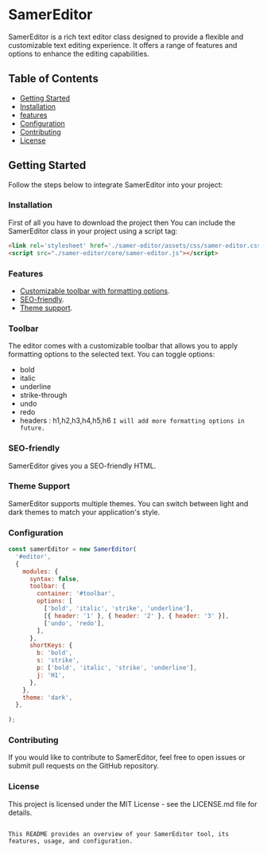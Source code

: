 # SamerEditor

SamerEditor is a rich text editor class designed to provide a flexible and customizable text editing experience. It offers a range of features and options to enhance the editing capabilities.

## Table of Contents
- [Getting Started](#getting-started)
- [Installation](#Installation)
- [features](#features)
- [Configuration](#configuration)
- [Contributing](#contributing)
- [License](#license)

## Getting Started
Follow the steps below to integrate SamerEditor into your project:

### Installation
First of all you have to download the project then You can include the SamerEditor class in your project using a script tag:
```html
<link rel='stylesheet' href='./samer-editor/assets/css/samer-editor.css'/>
<script src="./samer-editor/core/samer-editor.js"></script>
```
### Features
- [Customizable toolbar with formatting options](#toolbar).
- [SEO-friendly](#seo-friendly).
- [Theme support](#theme-support).
### Toolbar
The editor comes with a customizable toolbar that allows you to apply formatting options to the selected text. You can toggle options: 
- bold
- italic
- underline
- strike-through
- undo
- redo
- headers : h1,h2,h3,h4,h5,h6
`I will add more formatting options in future.`

### SEO-friendly
SamerEditor gives you a SEO-friendly HTML.

### Theme Support
SamerEditor supports multiple themes. You can switch between light and dark themes to match your application's style.

### Configuration
```js
const samerEditor = new SamerEditor(
  '#editor',
  {
    modules: {
      syntax: false,
      toolbar: {
        container: '#toolbar',
        options: [
          ['bold', 'italic', 'strike', 'underline'],
          [{ header: '1' }, { header: '2' }, { header: '3' }],
          ['undo', 'redo'],
        ],
      },
      shortKeys: {
        b: 'bold',
        s: 'strike',
        p: ['bold', 'italic', 'strike', 'underline'],
        j: 'H1',
      },
    },
    theme: 'dark',
  },
  
);

```
### Contributing
If you would like to contribute to SamerEditor, feel free to open issues or submit pull requests on the GitHub repository.

### License
This project is licensed under the MIT License - see the LICENSE.md file for details.
```vbnet

This README provides an overview of your SamerEditor tool, its features, usage, and configuration.
